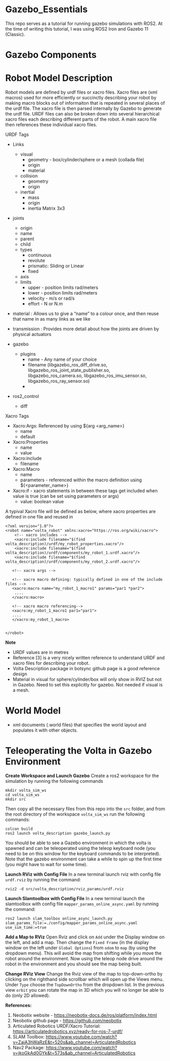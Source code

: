 # Gazebo_Essentials


This repo serves as a tutorial for running gazebo simulations with ROS2. At the time of writing this tutorial, I was using ROS2 Iron and Gazebo 11 (Classic).



# Gazebo Components

# Robot Model Description

Robot models are defined by urdf files or xacro files. Xacro files are (xml macros) used for more efficiently or succinctly describing your robot by making macro blocks out of informaiton that is repeated in several places of the urdf file. The xacro file is then parsed internally by Gazebo to generate the urdf file. URDF files can also be broken down into several hierarchical xacro files each describing different parts of the robot. A main xacro file then references these individual xacro files.

URDF Tags
- Links
  - visual
    - geometry - box/cylinder/sphere or a mesh (collada file)
    - origin
    - material
  - collision
    - geometry
    - origin
  - inertial
    - mass
    - origin
    - inertia Matrix 3x3
- joints
  - origin
  - name
  - parent
  - child
  - types   
    - continuous
    - revolute
    - prismatic: Sliding or Linear
    - fixed
  - axis
  - limits
    - upper - position limits rad/meters
    - lower - position limits rad/meters
    - velocity -  m/s or rad/s
    - effort - N or N.m
- material : Allows us to give a “name” to a colour once, and then reuse that name in as many links as we like
- transmission : Provides more detail about how the joints are driven by physical actuators
- gazebo
  - plugins
    - name - Any name of your choice
    - filename (libgazebo_ros_diff_drive.so, libgazebo_ros_joint_state_publisher.so, libgazebo_ros_camera.so, libgazebo_ros_imu_sensor.so, libgazebo_ros_ray_sensor.so)
    - 

- ros2_control
  - diff

Xacro Tags
- Xacro:Args: Referenced by using ${arg <arg_name>}
  - name
  - default
- Xacro:Properties
  - name
  - value
- Xacro:include
  - filename
- Xacro:Macro
  - name
  - parameters - referenced within the macro definition using ${<parameter_name>}
- Xacro:if - xacro statements in between these tags get included when value is true (can be set using parameters or args)
  - value: boolean value

A typival Xacro file will be defined as below, where xacro properties are defined in one file and reused in 

```
<?xml version="1.0"?>
<robot name="volta_robot" xmlns:xacro="https://ros.org/wiki/xacro">
    <!-- xacro includes -->
    <xacro:include filename="$(find volta_description)/urdf/my_robot_properties.xacro"/>
    <xacro:include filename="$(find volta_description)/urdf/components/my_robot_1.urdf.xacro"/>
    <xacro:include filename="$(find volta_description)/urdf/components/my_robot_2.urdf.xacro"/>

   <!-- xacro args -->

   <!-- xacro macro defining: typically defined in one of the include files -->
   <xacro:macro name="my_robot_1_macro1" params="par1 *par2">
    ....
   </xacro:macro>

   <!-- xacro macro referencing-->
   <xacro:my_robot_1_macro1 par1="par1">
   ....
   </xacro:my_robot_1_macro>


</robot>
```



**Note**
  - URDF values are in metres
  - Reference [3] is a very nicely written reference to understand URDF and xacro files for describing your robot.
  - Volta Description package in botsync github page is a good reference design
  - Material in visual for sphere/cylinder/box will only show in RVIZ but not in Gazebo. Need to set this explicitly for gazebo. Not needed if visual is a mesh.



# World Model
- xml documents (.world files) that specifies the world layout and populates it with other objects.


# Teleoperating the Volta in Gazebo Environment

**Create Workspace and Launch Gazebo**
Create a ros2 workspace for the simulation by running the following commands

```
mkdir volta_sim_ws
cd volta_sim_ws
mkdir src
```

Then copy all the necessary files from this repo into the ``src`` folder, and from the root directory of the workspace ``volta_sim_ws`` run the following commands:


```
colcon build
ros2 launch volta_description gazebo_launch.py
```

You should be able to see a Gazebo environment in which the volta is spawned and can be teleoperated using the teleop keyboard node (you need to be on this window for the keyboard commands to be interpreted). Note that the gazebo environment can take a while to spin up the first time (you might have to wait for some time).


**Launch RViz with Config File**
In a new terminal launch rviz with config file ``urdf.rviz`` by running the command:

```
rviz2 -d src/volta_description/rviz_params/urdf.rviz
```

**Launch Slamtoolbox with Config File**
In a new terminal launch the slamtoolbox with config file ``mapper_params_online_async.yaml`` by running the command:

```
ros2 launch slam_toolbox online_async_launch.py slam_params_file:=./config/mapper_params_online_async.yaml use_sim_time:=true
```

**Add a Map to RViz**
Open Rviz and click on ``Add`` under the Display window on the left, and add a map. Then change the ``Fixed Frame`` (in the display window on the left under ``Global Options``) from ``odom`` to ``map`` (by using the dropdown menu). This will avoid the map from shifting while you move the robot around the environment. Now using the teleop node drive around the robot in the environment and you should see the map being built. 

**Change RViz View**
Change the Rviz view of the map to top-down-ortho by clicking on the righthand side scrollbar which will open up the Views menu. Under ``Type`` choose the ``TopDownOrtho`` from the dropdown list. In the previous view ``orbit`` you can rotate the map in 3D which you will no longer be able to do (only 2D allowed).


**References:**

1) Neobotix website - https://neobotix-docs.de/ros/platform/index.html
2) Neobotix github page - https://github.com/neobotix
3) Articulated Robotics URDF/Xacro Tutorial: https://articulatedrobotics.xyz/ready-for-ros-7-urdf/
4) SLAM Toolbox: https://www.youtube.com/watch?v=ZaiA3hWaRzE&t=520s&ab_channel=ArticulatedRobotics
5) Nav2 Package: https://www.youtube.com/watch?v=jkoGkAd0GYk&t=573s&ab_channel=ArticulatedRobotics
